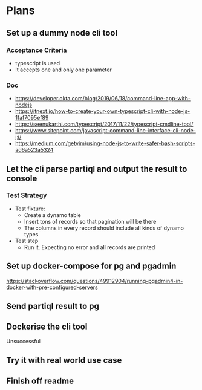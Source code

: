 # Plans

## Set up a dummy node cli tool 

### Acceptance Criteria
* typescript is used
* It accepts one and only one parameter

### Doc
* https://developer.okta.com/blog/2019/06/18/command-line-app-with-nodejs
* https://itnext.io/how-to-create-your-own-typescript-cli-with-node-js-1faf7095ef89 
* https://seenukarthi.com/typescript/2017/11/22/typescript-cmdline-tool/
* https://www.sitepoint.com/javascript-command-line-interface-cli-node-js/
* https://medium.com/getvim/using-node-js-to-write-safer-bash-scripts-ad6a523a5324

## Let the cli parse partiql and output the result to console 


### Test Strategy

* Test fixture:
    * Create a dynamo table
    * Insert tons of records so that pagination will be there
    * The columns in every record should include all kinds of dynamo types
* Test step
    * Run it. Expecting no error and all records are printed

## Set up docker-compose for pg and pgadmin

https://stackoverflow.com/questions/49912904/running-pgadmin4-in-docker-with-pre-configured-servers 


## Send partiql result to pg


## Dockerise the cli tool
Unsuccessful

## Try it with real world use case


## Finish off readme